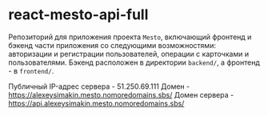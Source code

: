 # react-mesto-api-full
Репозиторий для приложения проекта `Mesto`, включающий фронтенд и бэкенд части приложения со следующими возможностями: авторизации и регистрации пользователей, операции с карточками и пользователями. Бэкенд расположен в директории `backend/`, а фронтенд - в `frontend/`. 
  
Публичный IP-адрес сервера - 51.250.69.111
Домен - https://alexeysimakin.mesto.nomoredomains.sbs/
Домен сервера - https://api.alexeysimakin.mesto.nomoredomains.sbs/